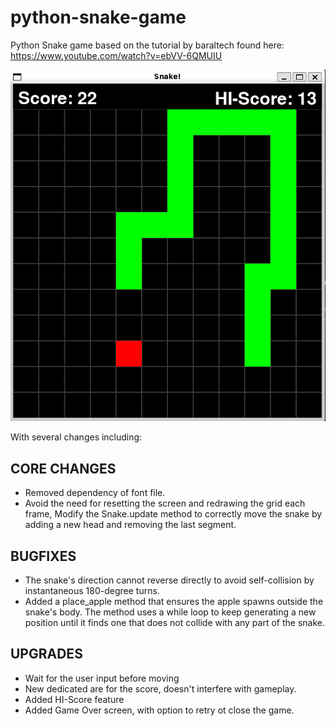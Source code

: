 # python-snake-game
Python Snake game based on the tutorial by baraltech found here:
https://www.youtube.com/watch?v=ebVV-6QMUIU

 ![Gameplay Python Snake](https://raw.githubusercontent.com/nconde25/python-snake-game/main/screenshots/gameplay.png)

With several changes including:

## CORE CHANGES
- Removed dependency of font file.
- Avoid the need for resetting the screen and redrawing the grid each frame, Modify the Snake.update method to correctly move the snake by adding a new head and removing the last segment.

## BUGFIXES
- The snake's direction cannot reverse directly to avoid self-collision by instantaneous 180-degree turns.
- Added a place_apple method that ensures the apple spawns outside the snake's body. The method uses a while loop to keep generating a new position until it finds one that does not collide with any part of the snake.

## UPGRADES
- Wait for the user input before moving
- New dedicated are for the score, doesn't interfere with gameplay.
- Added HI-Score feature
- Added Game Over screen, with option to retry ot close the game.
